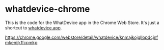 # whatdevice-chrome

This is the code for the WhatDevice app in the Chrome Web Store. It's just a shortcut to [whatdevice.app](https://whatdevice.app).

https://chrome.google.com/webstore/detail/whatdevice/knmajkojgllopdcjnfmkenijkffcpmkp